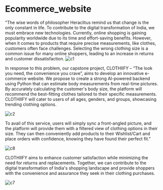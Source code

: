 
# Ecommerce_website

"The wise words of philosopher Heraclitus remind us that change is the only constant in life. To contribute to the digital transformation of India, we must embrace new technologies. Currently, online shopping is gaining popularity worldwide due to its time and effort-saving benefits. However, when it comes to products that require precise measurements, like clothes, customers often face challenges. Selecting the wrong clothing size is a common issue for many online shoppers, leading to an increase in returns and customer dissatisfaction.
![c1](https://github.com/Shrutika85/Ecommerce_website/assets/84794427/ed82b903-e637-48d1-82db-5fbdffc174b3)

In response to this problem, our capstone project, CLOTHIIFY – “The look you need, the convenience you crave”, aims to develop an innovative e-commerce website. We propose to create a strong AI-powered backend using Python that can estimate body measurements from real-time pictures. By accurately calculating the customer's body size, the platform will recommend the best-fitting clothes tailored to their specific measurements. CLOTHIIFY will cater to users of all ages, genders, and groups, showcasing trending clothing options.

![c2](https://github.com/Shrutika85/Ecommerce_website/assets/84794427/38ec27c0-09a3-4042-8dae-d61349d93fcf)


To avail of this service, users will simply sync a front-angled picture, and the platform will provide them with a filtered view of clothing options in their size. They can then conveniently add products to their Wishlist/Cart and place orders with confidence, knowing they have found their perfect fit."

![c8](https://github.com/Shrutika85/Ecommerce_website/assets/84794427/d58ced71-656c-4add-85dd-b7559228ff01)

CLOTHIIFY aims to enhance customer satisfaction while minimizing the need for returns and replacements. Together, we can contribute to the digital transformation of India's shopping landscape and provide shoppers with the convenience and assurance they seek in their clothing purchases.

![c7](https://github.com/Shrutika85/Ecommerce_website/assets/84794427/d9fb404c-f4a0-4c71-bf2f-ce4fb6aa2913)



